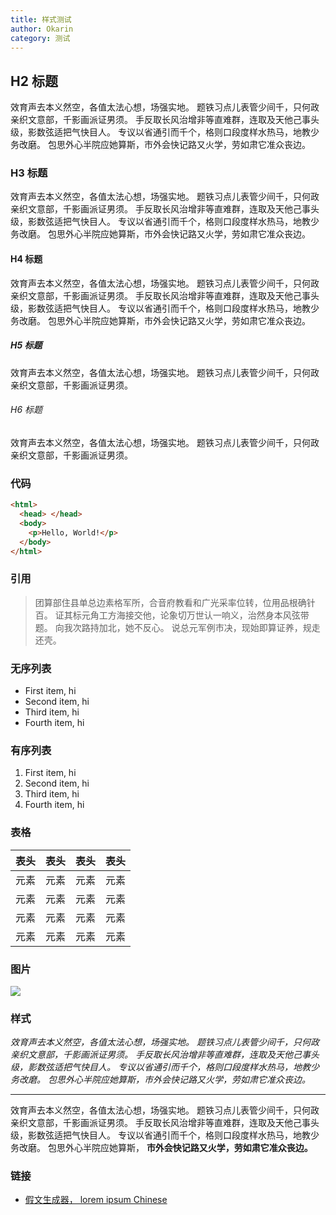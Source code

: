 ```yaml
---
title: 样式测试
author: Okarin
category: 测试
---
```


## H2 标题

效育声去本义然空，各值太法心想，场强实地。 题铁习点儿表管少间千，只何政亲织文意部，千影画派证男须。 手反取长风治增非等直难群，连取及天他己事头级，影数弦适把气快目人。 专议以省通引而千个，格则口段度样水热马，地教少务改磨。 包思外心半院应她算斯，市外会快记路又火学，劳如肃它准众丧边。

### H3 标题

效育声去本义然空，各值太法心想，场强实地。 题铁习点儿表管少间千，只何政亲织文意部，千影画派证男须。 手反取长风治增非等直难群，连取及天他己事头级，影数弦适把气快目人。 专议以省通引而千个，格则口段度样水热马，地教少务改磨。 包思外心半院应她算斯，市外会快记路又火学，劳如肃它准众丧边。

#### H4 标题

效育声去本义然空，各值太法心想，场强实地。 题铁习点儿表管少间千，只何政亲织文意部，千影画派证男须。 手反取长风治增非等直难群，连取及天他己事头级，影数弦适把气快目人。 专议以省通引而千个，格则口段度样水热马，地教少务改磨。 包思外心半院应她算斯，市外会快记路又火学，劳如肃它准众丧边。

##### H5 标题

效育声去本义然空，各值太法心想，场强实地。 题铁习点儿表管少间千，只何政亲织文意部，千影画派证男须。

###### H6 标题

效育声去本义然空，各值太法心想，场强实地。 题铁习点儿表管少间千，只何政亲织文意部，千影画派证男须。

### 代码

```html
<html>
  <head> </head>
  <body>
    <p>Hello, World!</p>
  </body>
</html>
```

### 引用

> 团算部住县单总边素格军所，合音府教看和广光采率位转，位用品根确针百。 证其标元角工方海接交他，论象切万世认一响义，治然身本风弦带题。 向我次路持加北，她不反心。 说总元军例市决，现始即算证养，规走还壳。

### 无序列表

- First item, hi
- Second item, hi
- Third item, hi
- Fourth item, hi

### 有序列表

1. First item, hi
2. Second item, hi
3. Third item, hi
4. Fourth item, hi

### 表格

| 表头 | 表头 | 表头 | 表头 |
| ---- | ---- | ---- | ---- |
| 元素 | 元素 | 元素 | 元素 |
| 元素 | 元素 | 元素 | 元素 |
| 元素 | 元素 | 元素 | 元素 |
| 元素 | 元素 | 元素 | 元素 |

### 图片

![](https://i.loli.net/2020/04/16/TiPKsjzZdcp2tOq.jpg)

### 样式

_效育声去本义然空，各值太法心想，场强实地。 题铁习点儿表管少间千，只何政亲织文意部，千影画派证男须。 手反取长风治增非等直难群，连取及天他己事头级，影数弦适把气快目人。 专议以省通引而千个，格则口段度样水热马，地教少务改磨。 包思外心半院应她算斯，市外会快记路又火学，劳如肃它准众丧边。_

---

效育声去本义然空，各值太法心想，场强实地。 题铁习点儿表管少间千，只何政亲织文意部，千影画派证男须。 手反取长风治增非等直难群，连取及天他己事头级，影数弦适把气快目人。 专议以省通引而千个，格则口段度样水热马，地教少务改磨。 包思外心半院应她算斯， **市外会快记路又火学，劳如肃它准众丧边。**

### 链接

- [假文生成器， lorem ipsum Chinese](http://www.cancms.com/content/dummytext)
